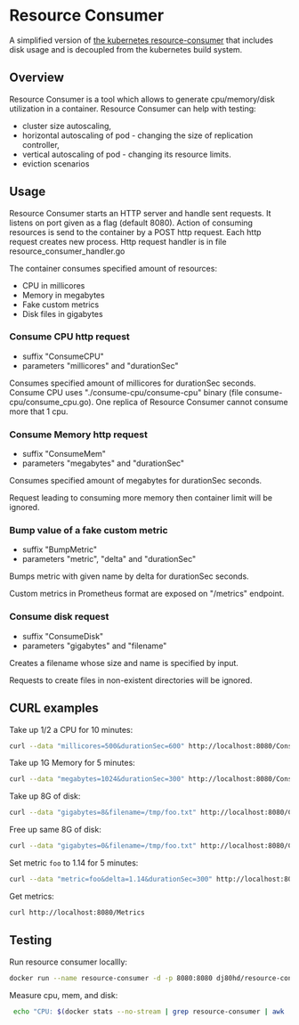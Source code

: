 # Resource Consumer

A simplified version of [the kubernetes resource-consumer](https://github.com/kubernetes/kubernetes/tree/master/test/images/resource-consumer) that includes disk usage and is decoupled from the kubernetes build system.

## Overview
Resource Consumer is a tool which allows to generate cpu/memory/disk utilization in a container.
Resource Consumer can help with testing:
- cluster size autoscaling,
- horizontal autoscaling of pod - changing the size of replication controller,
- vertical autoscaling of pod - changing its resource limits.
- eviction scenarios

## Usage
Resource Consumer starts an HTTP server and handle sent requests.
It listens on port given as a flag (default 8080).
Action of consuming resources is send to the container by a POST http request.
Each http request creates new process.
Http request handler is in file resource_consumer_handler.go

The container consumes specified amount of resources:

- CPU in millicores
- Memory in megabytes
- Fake custom metrics
- Disk files in gigabytes

### Consume CPU http request
- suffix "ConsumeCPU"
- parameters "millicores" and "durationSec"

Consumes specified amount of millicores for durationSec seconds.
Consume CPU uses "./consume-cpu/consume-cpu" binary (file consume-cpu/consume_cpu.go).
One replica of Resource Consumer cannot consume more that 1 cpu.

### Consume Memory http request
- suffix "ConsumeMem"
- parameters "megabytes" and "durationSec"

Consumes specified amount of megabytes for durationSec seconds.

Request leading to consuming more memory then container limit will be ignored.

### Bump value of a fake custom metric
- suffix "BumpMetric"
- parameters "metric", "delta" and "durationSec"

Bumps metric with given name by delta for durationSec seconds.

Custom metrics in Prometheus format are exposed on "/metrics" endpoint.

### Consume disk request
- suffix "ConsumeDisk"
- parameters "gigabytes" and "filename"

Creates a filename whose size and name is specified by input.

Requests to create files in non-existent directories will be ignored.

## CURL examples

Take up 1/2 a CPU for 10 minutes:
```bash
curl --data "millicores=500&durationSec=600" http://localhost:8080/ConsumeCPU
```

Take up 1G Memory for 5 minutes:
```bash
curl --data "megabytes=1024&durationSec=300" http://localhost:8080/ConsumeMem
```

Take up 8G of disk:
```bash
curl --data "gigabytes=8&filename=/tmp/foo.txt" http://localhost:8080/ConsumeDisk
```

Free up same 8G of disk:
```bash
curl --data "gigabytes=0&filename=/tmp/foo.txt" http://localhost:8080/ConsumeDisk
```

Set metric `foo` to 1.14 for 5 minutes:
```bash
curl --data "metric=foo&delta=1.14&durationSec=300" http://localhost:8080/BumpMetric
```

Get metrics:
```bash
curl http://localhost:8080/Metrics
```

## Testing

Run resource consumer locallly:
```bash
docker run --name resource-consumer -d -p 8080:8080 dj80hd/resource-consumer
```

Measure cpu, mem, and disk:
```bash
 echo "CPU: $(docker stats --no-stream | grep resource-consumer | awk '{print $3}'), MEM:$(docker stats --no-stream | grep resource-consumer | awk '{print $4,$5,$6}' | tr -d ' '), DISK: $(docker ps -s | grep resource-consumer | awk '{print $(NF-2),$(NF-1),$NF}')"
```


